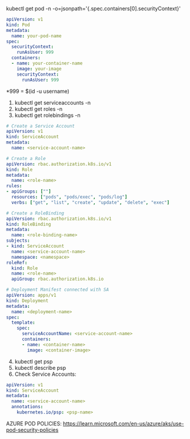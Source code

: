 kubectl get pod <pod-name> -n <namespace> -o=jsonpath='{.spec.containers[0].securityContext}'

```yaml
apiVersion: v1
kind: Pod
metadata:
  name: your-pod-name
spec:
  securityContext:
    runAsUser: 999
  containers:
  - name: your-container-name
    image: your-image
    securityContext:
      runAsUser: 999
```

*999 = $(id -u username)

1. kubectl get serviceaccounts -n <namespace>
2. kubectl get roles -n <namespace>
3. kubectl get rolebindings -n <namespace>
```yaml
# Create a Service Account
apiVersion: v1
kind: ServiceAccount
metadata:
  name: <service-account-name>

# Create a Role
apiVersion: rbac.authorization.k8s.io/v1
kind: Role
metadata:
  name: <role-name>
rules:
- apiGroups: [""]
  resources: ["pods", "pods/exec", "pods/log"]
  verbs: ["get", "list", "create", "update", "delete", "exec"]

# Create a RoleBinding
apiVersion: rbac.authorization.k8s.io/v1
kind: RoleBinding
metadata:
  name: <role-binding-name>
subjects:
- kind: ServiceAccount
  name: <service-account-name>
  namespace: <namespace>
roleRef:
  kind: Role
  name: <role-name>
  apiGroup: rbac.authorization.k8s.io

# Deployment Manifest connected with SA
apiVersion: apps/v1
kind: Deployment
metadata:
  name: <deployment-name>
spec:
  template:
    spec:
      serviceAccountName: <service-account-name>
      containers:
      - name: <container-name>
        image: <container-image>

```
4. kubectl get psp
5. kubectl describe psp <psp-name>
6. Check Service Accounts:
```yaml
apiVersion: v1
kind: ServiceAccount
metadata:
  name: <service-account-name>
  annotations:
    kubernetes.io/psp: <psp-name>
```






AZURE POD POLICIES: https://learn.microsoft.com/en-us/azure/aks/use-pod-security-policies